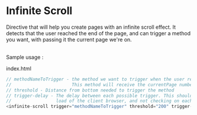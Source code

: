 Infinite Scroll
==

Directive that will help you create pages with an infinite scroll effect. 
It detects that the user reached the end of the page, and can trigger a method you want, with passing it the current page we're on.

<br/>
Sample usage :  

index.html
```javascript
// methodNameToTrigger - the method we want to trigger when the user reaches the bottom
//                       This method will receive the currentPage number, which starts at 1.
// threshold - Distance from bottom needed to trigger the method
// trigger-delay - The delay between each possible trigger. This should help performance by taking some
//                 load of the client browser, and not checking on each scrolled pixel.
<infinite-scroll trigger="methodNameToTrigger" threshold="200" trigger-delay="100"></infinite-scroll>
```
